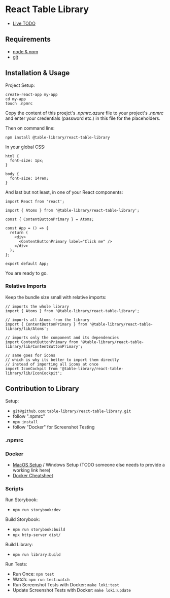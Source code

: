 # React Table Library

- [Live TODO]()

## Requirements

- [node & npm](https://nodejs.org/en/)
- [git](https://git-scm.com/)

## Installation & Usage

Project Setup:

```
create-react-app my-app
cd my-app
touch .npmrc
```

Copy the content of this proejct's _.npmrc.azure_ file to your project's _.npmrc_ and enter your credentials (password etc.) in this file for the placeholders.

Then on command line:

```
npm install @table-library/react-table-library
```

In your global CSS:

```
html {
  font-size: 1px;
}

body {
  font-size: 14rem;
}
```

And last but not least, in one of your React components:

```
import React from 'react';

import { Atoms } from '@table-library/react-table-library';

const { ContentButtonPrimary } = Atoms;

const App = () => {
  return (
    <div>
      <ContentButtonPrimary label="Click me" />
    </div>
  );
};

export default App;
```

You are ready to go.

### Relative Imports

Keep the bundle size small with relative imports:

```
// imports the whole library
import { Atoms } from '@table-library/react-table-library';

// imports all Atoms from the library
import { ContentButtonPrimary } from '@table-library/react-table-library/lib/Atoms';

// imports only the component and its dependencies
import ContentButtonPrimary from '@table-library/react-table-library/lib/ContentButtonPrimary';

// same goes for icons
// which is why its better to import them directly
// instead of importing all icons at once
import IconCockpit from '@table-library/react-table-library/lib/IconCockpit';
```

## Contribution to Library

Setup:

- `git@github.com:table-library/react-table-library.git`
- follow ".npmrc"
- `npm install`
- follow "Docker" for Screenshot Testing

### .npmrc

### Docker

- [MacOS Setup](https://www.robinwieruch.de/docker-macos) / Windows Setup (TODO someone else needs to provide a working link here)
- [Docker Cheatsheet](https://www.robinwieruch.de/docker-cheatsheet)

### Scripts

Run Storybook:

- `npm run storybook:dev`

Build Storybook:

- `npm run storybook:build`
- `npx http-server dist/`

Build Library:

- `npm run library:build`

Run Tests:

- Run Once: `npm test`
- Watch: `npm run test:watch`
- Run Screenshot Tests with Docker: `make loki:test`
- Update Screenshot Tests with Docker: `make loki:update`
